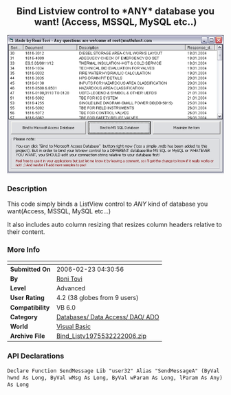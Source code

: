 ﻿<div align="center">

## Bind Listview control to \*ANY\* database you want\! \(Access, MSSQL, MySQL etc\.\.\)

<img src="PIC2006223748572556.gif">
</div>

### Description

This code simply binds a ListView control to *ANY* kind of database you want(Access, MSSQL, MySQL etc...)

It also includes auto column resizing that resizes column headers relative to their content.
 
### More Info
 


<span>             |<span>
---                |---
**Submitted On**   |2006-02-23 04:30:56
**By**             |[Roni Tovi](https://github.com/Planet-Source-Code/PSCIndex/blob/master/ByAuthor/roni-tovi.md)
**Level**          |Advanced
**User Rating**    |4.2 (38 globes from 9 users)
**Compatibility**  |VB 6\.0
**Category**       |[Databases/ Data Access/ DAO/ ADO](https://github.com/Planet-Source-Code/PSCIndex/blob/master/ByCategory/databases-data-access-dao-ado__1-6.md)
**World**          |[Visual Basic](https://github.com/Planet-Source-Code/PSCIndex/blob/master/ByWorld/visual-basic.md)
**Archive File**   |[Bind\_Listv1975532222006\.zip](https://github.com/Planet-Source-Code/roni-tovi-bind-listview-control-to-any-database-you-want-access-mssql-mysql-etc__1-64418/archive/master.zip)

### API Declarations

```
Declare Function SendMessage Lib "user32" Alias "SendMessageA" (ByVal hwnd As Long, ByVal wMsg As Long, ByVal wParam As Long, lParam As Any) As Long
```





